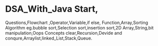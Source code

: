 # DSA_With_Java Start, 
Questions,Flowchart ,Operator,Variable,if else,
Function,Array,Sorting Algorithm eg.bubble sort,Selection sort,insertion sort,2D Array,String,bit manipulation,Oops Concepts clear,Recursion,Devide and conqure,Arraylist,linked_List,Stack,Queue.


